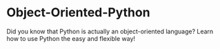 # Object-Oriented-Python
Did you know that Python is actually an object-oriented language? Learn how to use Python the easy and flexible way!
